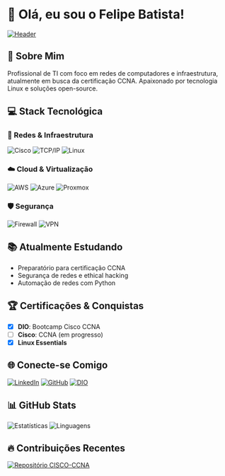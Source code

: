 # 👋 Olá, eu sou o Felipe Batista!

[![Header](https://github.com/Felipe-Batista-Silva/Felipe-Batista-Silva/blob/main/assets/banner-ccna.png)](https://www.dio.me/users/felipelinux)

## 🚀 Sobre Mim
Profissional de TI com foco em redes de computadores e infraestrutura, atualmente em busca da certificação CCNA. Apaixonado por tecnologia Linux e soluções open-source.

## 💻 Stack Tecnológica

### 🔌 Redes & Infraestrutura
![Cisco](https://img.shields.io/badge/Cisco-1BA0D7?style=for-the-badge&logo=cisco&logoColor=white)
![TCP/IP](https://img.shields.io/badge/TCP/IP-F7931A?style=for-the-badge)
![Linux](https://img.shields.io/badge/Linux-FCC624?style=for-the-badge&logo=linux&logoColor=black)

### ☁️ Cloud & Virtualização
![AWS](https://img.shields.io/badge/AWS-232F3E?style=for-the-badge&logo=amazon-aws&logoColor=white)
![Azure](https://img.shields.io/badge/Azure-0089D6?style=for-the-badge&logo=microsoft-azure&logoColor=white)
![Proxmox](https://img.shields.io/badge/Proxmox-E57000?style=for-the-badge&logo=proxmox&logoColor=white)

### 🛡️ Segurança
![Firewall](https://img.shields.io/badge/Firewalls-FF6D00?style=for-the-badge)
![VPN](https://img.shields.io/badge/VPN-3D3D3D?style=for-the-badge)

## 📚 Atualmente Estudando
- Preparatório para certificação CCNA
- Segurança de redes e ethical hacking
- Automação de redes com Python

## 🏆 Certificações & Conquistas
- [x] **DIO**: Bootcamp Cisco CCNA
- [ ] **Cisco**: CCNA (em progresso)
- [x] **Linux Essentials**

## 🌐 Conecte-se Comigo
[![LinkedIn](https://img.shields.io/badge/LinkedIn-0077B5?style=for-the-badge&logo=linkedin&logoColor=white)](https://www.linkedin.com/in/seu-perfil)
[![GitHub](https://img.shields.io/badge/GitHub-181717?style=for-the-badge&logo=github&logoColor=white)](https://github.com/Felipe-Batista-Silva)
[![DIO](https://img.shields.io/badge/DIO-000000?style=for-the-badge)](https://www.dio.me/users/felipelinux)

## 📊 GitHub Stats
![Estatísticas](https://github-readme-stats.vercel.app/api?username=Felipe-Batista-Silva&show_icons=true&theme=dark)
![Linguagens](https://github-readme-stats.vercel.app/api/top-langs/?username=Felipe-Batista-Silva&layout=compact&theme=dark)

## 🔥 Contribuições Recentes
[![Repositório CISCO-CCNA](https://github-readme-stats.vercel.app/api/pin/?username=Felipe-Batista-Silva&repo=CISCO-CCNA&theme=dark)](https://github.com/Felipe-Batista-Silva/CISCO-CCNA)
